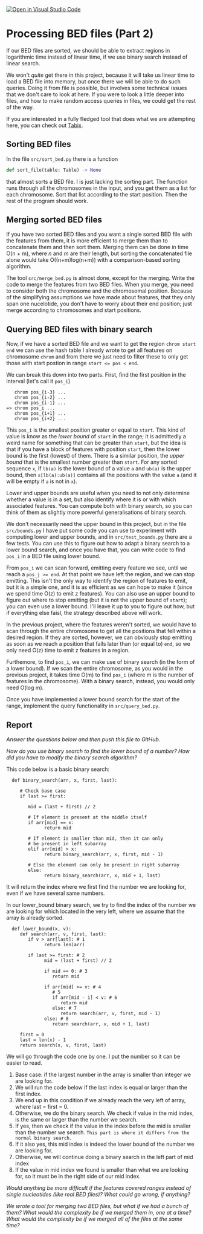 [![Open in Visual Studio Code](https://classroom.github.com/assets/open-in-vscode-c66648af7eb3fe8bc4f294546bfd86ef473780cde1dea487d3c4ff354943c9ae.svg)](https://classroom.github.com/online_ide?assignment_repo_id=9078496&assignment_repo_type=AssignmentRepo)
# Processing BED files (Part 2)

If our BED files are sorted, we should be able to extract regions in logarithmic time instead of linear time, if we use binary search instead of linear search.

We won't *quite* get there in this project, because it will take us linear time to load a BED file into memory, but once there we will be able to do such queries. Doing it from file is possible, but involves some technical issues that we don't care to look at here. If you were to look a little deeper into files, and how to make random access queries in files, we could get the rest of the way.

If you are interested in a fully fledged tool that does what we are attempting here, you can check out [Tabix](https://www.ncbi.nlm.nih.gov/pmc/articles/PMC3042176/).

## Sorting BED files

In the file `src/sort_bed.py` there is a function

```python
def sort_file(table: Table) -> None
```

that almost sorts a BED file. I is just lacking the sorting part. The function runs through all the chromosomes in the input, and you get them as a list for each chromosome. Sort that list according to the start position. Then the rest of the program should work.

## Merging sorted BED files

If you have two sorted BED files and you want a single sorted BED file with the features from them, it is more efficient to merge them than to concatenate them and then sort them. Merging them can be done in time O(n + m), where *n* and *m* are their length, but sorting the concatenated file alone would take O((n+m)log(n+m)) with a comparison-based sorting algorithm.

The tool `src/merge_bed.py` is almost done, except for the merging. Write the code to merge the features from two BED files. When you merge, you need to consider both the chromosome and the chromosomal position. Because of the simplifying assumptions we have made about features, that they only span one nucelotide, you don't have to worry about their end position; just merge according to chromosomes and start positions.


## Querying BED files with binary search

Now, if we have a sorted BED file and we want to get the region `chrom start end` we can use the hash table I already wrote to get all features on chromosome `chrom` and from there we just need to filter these to only get those with start postion in range `start <= pos < end`.

We can break this down into two parts. First, find the first position in the interval (let's call it `pos_i`)

```
   chrom pos_{i-3} ...
   chrom pos_{i-2} ...
   chrom pos_{i-1} ...
=> chrom pos_i ...
   chrom pos_{i+1} ...
   chrom pos_{i+2} ...
```

This `pos_i` is the smallest position greater or equal to `start`. This kind of value is know as the *lower bound* of `start` in the range; it is admittedly a weird name for something that can be greater than `start`, but the idea is that if you have a block of features with position `start`, then the lower bound is the first (lowest) of them. There is a similar position, the *upper bound* that is the smallest number greater than `start`. For any sorted sequence `x`, if `lb(a)` is the lower bound of a value `a` and `ub(a)` is the upper bound, then `x[lb(a):ub(a)]` contains all the positions with the value `a` (and it will be empty if `a` is not in `x`).

Lower and upper bounds are useful when you need to not only determine whether a value is in a set, but also identify where it is or with which associated features. You can compute both with binary search, so you can think of them as slightly more powerful generalisations of binary search.

We don't necessarily need the upper bound in this project, but in the file `src/bounds.py` I have put some code you can use to experiment with computing lower and upper bounds, and in `src/test_bounds.py` there are a few tests. You can use this to figure out how to adapt a binary search to a lower bound search, and once you have that, you can write code to find `pos_i` in a BED file using lower bound.

From `pos_i` we can scan forward, emitting every feature we see, until we reach a `pos_j >= end`. At that point we have left the region, and we can stop emitting. This isn't the only way to identify the region of features to emit, but it is a simple one, and it is as efficient as we can hope to make it (since we spend time O(z) to emit z features). You can also use an upper bound to figure out where to stop emitting (but it is not the upper bound of `start`); you can even use a lower bound. I'll leave it up to you to figure out how, but if everything else faisl, the strategy described above will work.

In the previous project, where the features weren't sorted, we would have to scan through the entire chromosome to get all the positions that fell within a desired region. If they are sorted, however, we can obviously stop emitting as soon as we reach a position that falls later than (or equal to) `end`, so we only need O(z) time to emit z features in a region.

Furthemore, to find `pos_i`, we can make use of binary search (in the form of a lower bound). If we scan the entire chromosome, as you would in the previous project, it takes time O(m) to find `pos_i` (where m is the number of features in the chromosome). With a binary search, instead, you would only need O(log m).

Once you have implemented a lower bound search for the start of the range, implement the query functionality in `src/query_bed.py`.


## Report

*Answer the questions below and then push this file to GitHub.*

*How do you use binary search to find the lower bound of a number? How did you have to modify the binary search algorithm?*

This code below is a basic binary search:

      def binary_search(arr, x, first, last):
      
         # Check base case
         if last >= first:
      
            mid = (last + first) // 2
      
            # If element is present at the middle itself
            if arr[mid] == x:
                  return mid
      
            # If element is smaller than mid, then it can only
            # be present in left subarray
            elif arr[mid] > x:
                  return binary_search(arr, x, first, mid - 1)
      
            # Else the element can only be present in right subarray
            else:
                  return binary_search(arr, x, mid + 1, last)
It will return the index where we first find the number we are looking for, even if we have several same numbers.

In our lower_bound binary search, we try to find the index of the number we are looking for which located in the very left, where we assume that the array is already sorted.

      def lower_bound(x, v):
         def search(arr, v, first, last):
            if v > arr[last]: # 1
                  return len(arr)

            if last >= first: # 2
                  mid = (last + first) // 2
                  
                  if mid == 0: # 3
                     return mid       

                  if arr[mid] >= v: # 4
                     # 5
                     if arr[mid - 1] < v: # 6
                        return mid
                     else: # 7
                        return search(arr, v, first, mid - 1) 
                  else: # 8
                     return search(arr, v, mid + 1, last)

         first = 0
         last = len(x) - 1
         return search(x, v, first, last)

We will go through the code one by one. I put the number so it can be easier to read.

1. Base case: if the largest number in the array is smaller than integer we are looking for.
2. We will run the code below if the last index is equal or larger than the first index. 
3. We end up in this condition if we already reach the very left of array, where last = first = 0.
4. Otherwise, we do the binary search. We check if value in the mid index, is the same or larger than the number we search.
5. If yes, then we check if the value in the index before the mid is smaller than the number we search. `This part is where it differs from the normal binary search.`
6. If it also yes, this mid index is indeed the lower bound of the number we are looking for.
7. Otherwise, we will continue doing a binary search in the  left part of mid index
8. If the value in mid index we found is smaller than what we are looking for, so it must be in the right side of our mid index.

*Would anything be more difficult if the features covered ranges instead of single nucleotides (like real BED files)? What could go wrong, if anything?*

*We wrote a tool for merging two BED files, but what if we had a bunch of them? What would the complexity be if we merged them in, one at a time? What would the complexity be if we merged all of the files at the same time?*


